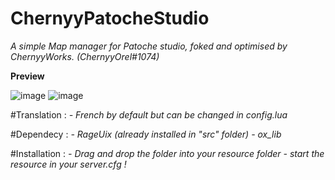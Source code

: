 # ChernyyPatocheStudio
*A simple Map manager for Patoche studio, foked and optimised by ChernyyWorks. (ChernyyOrel#1074)*

**Preview**

![image](https://user-images.githubusercontent.com/92865037/211126863-2a04ff40-7c03-40f0-98e1-683236ceaf62.png)
![image](https://user-images.githubusercontent.com/92865037/211126992-ed0b6307-6359-4434-99a4-e076bcc186fe.png)

#Translation :
*- French by default but can be changed in config.lua*

#Dependecy :
*- RageUix (already installed in "src" folder)*
*- ox_lib*

#Installation :
*- Drag and drop the folder into your resource folder*
*- start the resource in your server.cfg !*
